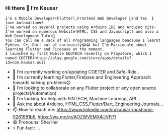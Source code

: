 ### Hi there 👋 I'm Kausar
    I'm a Mobile Developer(Flutter),Frontend Web Developer 🤗and Yes  I love Automation❤!
    I've worked on several projects using Arduino IDE and Arduino Kits💡
    I've worked on numerous Website(HTML, CSS and Javascript) and also a Web Development Tutor🎀
    You can call me a Jack of all Programming languages beacause I learnt Pyhton, C+, Dart out of curiousity😂😂 but I'm Passionate about learning Flutter and Firebase at the moment.
    I launched my first Mobile EDUTECH recently on Playstore, which I named COETER(https://play.google.com/store/apps/details?id=com.kausar.oui)
- 🔭 I’m currently working on/updating  COETER and Safe-Ride .
- 🌱 I’m currently learning Flutter,Firebase and Engineering Approach towards solving problems😊
- 👯 I’m looking to collaborate on any Flutter project or any open source projects(Automation)
- 🤔 I’m looking for help with FINTECH, Machine Learning, API...
- 💬 Ask me about Arduino, HTML,CSS,Flutter/Dart, Engineering Journals...
- 📫 How to reach me: https://www.linkedin.com/in/kausar-moshood-0261981b5, https://wa.me/qr/AOZWVEMX4UVFP1
- 😄 Pronouns: She/Her
- ⚡ Fun fact: ...
    
